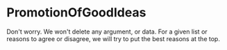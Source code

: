 # PromotionOfGoodIdeas #

Don't worry. We won't delete any argument, or data. For a given list or reasons to agree or disagree, we will try to put the best reasons at the top.